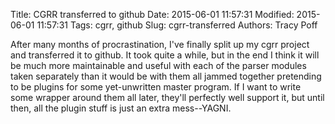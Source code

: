 Title: CGRR transferred to github
Date: 2015-06-01 11:57:31
Modified: 2015-06-01 11:57:31
Tags: cgrr, github
Slug: cgrr-transferred
Authors: Tracy Poff

After many months of procrastination, I've finally split up my cgrr project and
transferred it to github. It took quite a while, but in the end I think it will
be much more maintainable and useful with each of the parser modules taken
separately than it would be with them all jammed together pretending to be
plugins for some yet-unwritten master program. If I want to write some wrapper
around them all later, they'll perfectly well support it, but until then, all
the plugin stuff is just an extra mess--YAGNI.
